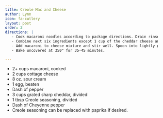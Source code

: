 ```yaml
---
title: Creole Mac and Cheese
author: Lynn
icon: fa-cutlery
layout: post
order: 2
directions: |
   - Cook macaroni noodles according to package directions. Drain rinse and set aside.
   - Combine next six ingredients except 1 cup of the cheddar cheese and ½ tbsp Creole seasoning.
   - Add macaroni to cheese mixture and stir well. Spoon into lightly greased 9x13 casserole dish. Sprinkle with remaining cheese and Creole seasoning.
   - Bake uncovered at 350° for 35-45 minutes.

---
```


<ul>
	<li>2+ cups macaroni, cooked</li>
	<li>2 cups cottage cheese</li>
	<li>8 oz. sour cream</li>
	<li>1 egg, beaten</li>
	<li>Dash of pepper</li>
	<li>3 cups grated sharp cheddar, divided</li>
	<li>1 tbsp Creole seasoning, divided</li>
	<li>Dash of Cheyenne pepper</li>
	<li>Creole seasoning can be replaced with paprika if desired.</li>
</ul>